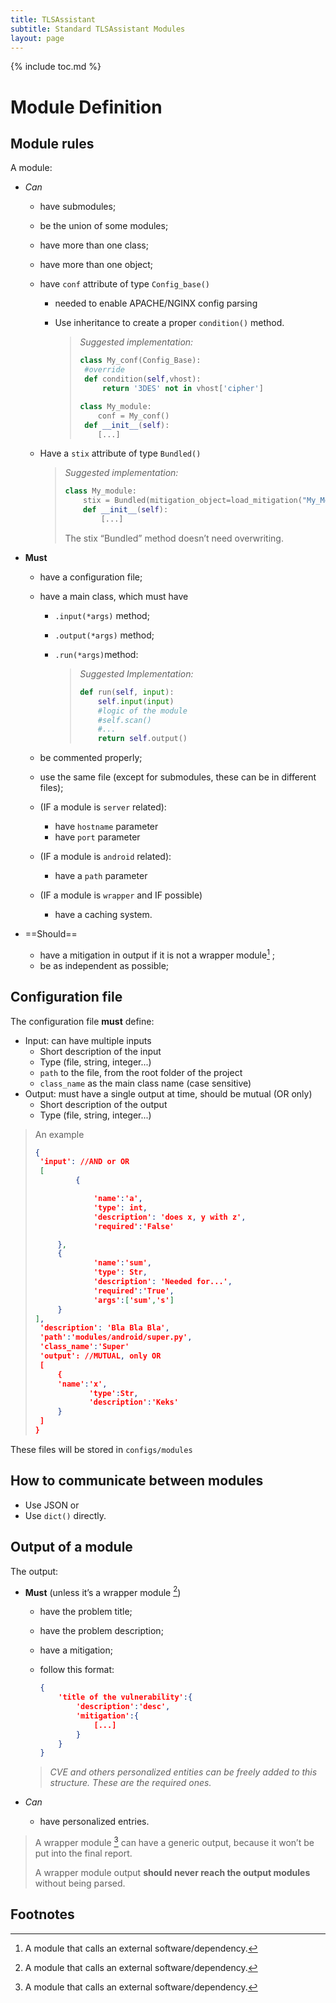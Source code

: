 ```yaml
---
title: TLSAssistant
subtitle: Standard TLSAssistant Modules
layout: page
---
```


{% include toc.md %}

# Module Definition

## Module rules

A module:

* *Can*
  
  * have submodules;
  
  * be the union of some modules;
  
  * have more than one class;
  
  * have more than one object;
  
  * have `conf` attribute of type `Config_base()`
  
    * needed to enable APACHE/NGINX config parsing
  
    * Use inheritance to create a proper `condition()` method.
  
      > *Suggested implementation:*
      >
      > ```python
      > class My_conf(Config_Base):
      >  #override
      >  def condition(self,vhost):
      >      return '3DES' not in vhost['cipher']
      > 
      > class My_module:
      >     conf = My_conf()
      >  def __init__(self):
      > 	[...]
      > ```
      
  
  * Have a `stix` attribute of type `Bundled()`
  
    > *Suggested implementation:*
    >
    > ```python
    > class My_module:
    >     stix = Bundled(mitigation_object=load_mitigation("My_Module"))
    >     def __init__(self):
    >         [...]
    > ```
    >
    > The stix “Bundled” method doesn’t need overwriting.
  
* **Must**
  
  * have a configuration file;
  
  * have a main class, which must have
    *  `.input(*args)` method;
    
    * `.output(*args)` method;
    
    * `.run(*args)`method:
    
      > *Suggested Implementation:*
      >
      > ```python
      > def run(self, input):
      >     self.input(input)
      >     #logic of the module
      >     #self.scan()
      >     #...
      >     return self.output()
      > ```
    
      
    
  * be commented properly;
  
  * use the same file (except for submodules, these can be in different files);
  
  * (IF a module is `server` related):
  
    * have `hostname` parameter
    * have `port` parameter
  
  * (IF a module is `android` related):
  
    * have a `path` parameter
    
  * (IF a module is `wrapper` and IF possible)
  
    * have a caching system.
  
* ==Should==

  * have a mitigation in output if it is not a wrapper module[^1] ;
  * be as independent as possible;

## Configuration file

The configuration file **must** define:

* Input: can have multiple inputs
  * Short description of the input
  * Type (file, string, integer...)
  * `path` to the file, from the root folder of the project
  * `class_name` as the main class name (case sensitive)
* Output: must have a single output at time, should be mutual (OR only)
  * Short description of the output
  * Type (file, string, integer...)

> An example
>
> ```json
> {
>  'input': //AND or OR
>  [
>          {
> 
>              'name':'a',
>              'type': int,
>              'description': 'does x, y with z',
>              'required':'False'
> 
>      },
>      {
>              'name':'sum',
>              'type': Str,
>              'description': 'Needed for...',
>              'required':'True',
>              'args':['sum','s']
>      }
> ],
>  'description': 'Bla Bla Bla',
>  'path':'modules/android/super.py',
>  'class_name':'Super'
>  'output': //MUTUAL, only OR
>  [
>      {
> 	   'name':'x',
>             'type':Str,
>             'description':'Keks'
>      }
>  ]
> }
> ```

These files will be stored in `configs/modules` 

## How to communicate between modules

* Use JSON or
* Use ``dict()`` directly.

## Output of a module

The output:

* **Must** (unless it’s a wrapper module [^1])

  * have the problem title;

  * have the problem description;

  * have a mitigation;

  * follow this format:

    ```json
    {
        'title of the vulnerability':{
            'description':'desc',
            'mitigation':{
                [...]
            }
    	}
    }
  
  > *CVE and others personalized entities can be freely added to this structure. These are the required ones.*
  
* *Can*

  * have personalized entries.

> A wrapper module [^1] can have a generic output, because it won’t be put into the final report.
>
> A wrapper module output **should never reach the output modules** without being parsed.



## Footnotes

[^1]: A module that calls an external software/dependency.